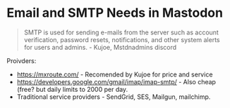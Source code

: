 # Email and SMTP Needs in Mastodon

>SMTP is used for sending e-mails from the server such as account verification, password resets, 
> notifications, and other system alerts for users and admins. - Kujoe, Mstdnadmins discord

Proivders:
 * https://mxroute.com/ - Recomended by Kujoe for price and service
 * https://developers.google.com/gmail/imap/imap-smtp/ - Also cheap (free? but daily limits to 2000 per day. 
 * Traditional service providers - SendGrid, SES, Mailgun, mailchimp. 